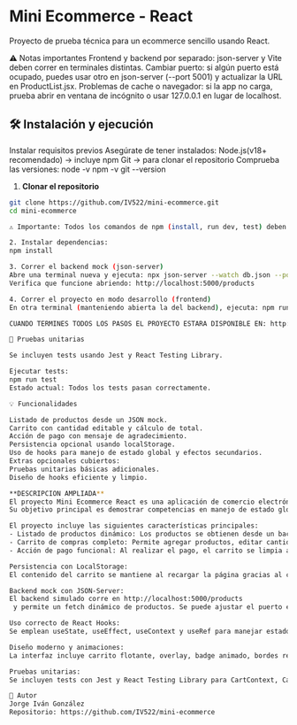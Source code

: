 # Mini Ecommerce - React
Proyecto de prueba técnica para un ecommerce sencillo usando React.

⚠️ Notas importantes
Frontend y backend por separado: json-server y Vite deben correr en terminales distintas.
Cambiar puerto: si algún puerto está ocupado, puedes usar otro en json-server (--port 5001) y actualizar la URL en ProductList.jsx.
Problemas de cache o navegador: si la app no carga, prueba abrir en ventana de incógnito o usar 127.0.0.1 en lugar de localhost.

## 🛠 Instalación y ejecución

Instalar requisitos previos
Asegúrate de tener instalados:
Node.js(v18+ recomendado) → incluye npm
Git → para clonar el repositorio
Comprueba las versiones:
node -v
npm -v
git --version

1. **Clonar el repositorio**
```bash
git clone https://github.com/IV522/mini-ecommerce.git
cd mini-ecommerce

⚠️ Importante: Todos los comandos de npm (install, run dev, test) deben ejecutarse dentro de esta carpeta, donde se encuentra package.json.

2. Instalar dependencias:
npm install

3. Correr el backend mock (json-server)
Abre una terminal nueva y ejecuta: npx json-server --watch db.json --port 5000
Verifica que funcione abriendo: http://localhost:5000/products

4. Correr el proyecto en modo desarrollo (frontend)
En otra terminal (manteniendo abierta la del backend), ejecuta: npm run dev

CUANDO TERMINES TODOS LOS PASOS EL PROYECTO ESTARA DISPONIBLE EN: http://localhost:5173

🧪 Pruebas unitarias

Se incluyen tests usando Jest y React Testing Library.

Ejecutar tests:
npm run test
Estado actual: Todos los tests pasan correctamente.

💡 Funcionalidades

Listado de productos desde un JSON mock.
Carrito con cantidad editable y cálculo de total.
Acción de pago con mensaje de agradecimiento.
Persistencia opcional usando localStorage.
Uso de hooks para manejo de estado global y efectos secundarios.
Extras opcionales cubiertos:
Pruebas unitarias básicas adicionales.
Diseño de hooks eficiente y limpio.

**DESCRIPCION AMPLIADA**
El proyecto Mini Ecommerce React es una aplicación de comercio electrónico desarrollada como prueba técnica, construida completamente en React sin necesidad de un backend real.
Su objetivo principal es demostrar competencias en manejo de estado global, estructura modular de componentes, persistencia de datos, y buenas prácticas en desarrollo frontend.

El proyecto incluye las siguientes características principales:
- Listado de productos dinámico: Los productos se obtienen desde un backend mock usando json-server. Cada producto muestra imagen, nombre, precio y un botón “Agregar al carrito”. Implementado en ProductList.jsx.
- Carrito de compras completo: Permite agregar productos, editar cantidades, eliminar productos y ver subtotales por producto y total general. La funcionalidad se gestiona mediante un contexto global (CartContext.jsx) y los componentes CartIcon.jsx, - CartDisplay.jsx, CartSummary.jsx y CartItem.jsx.
- Acción de pago funcional: Al realizar el pago, el carrito se limpia automáticamente y se muestra un mensaje de agradecimiento al usuario. Implementado en CartPage.jsx y CartSummary.jsx.

Persistencia con LocalStorage:
El contenido del carrito se mantiene al recargar la página gracias al contexto global y a la integración con localStorage.

Backend mock con JSON-Server:
El backend simulado corre en http://localhost:5000/products
 y permite un fetch dinámico de productos. Se puede ajustar el puerto en caso de conflictos.

Uso correcto de React Hooks:
Se emplean useState, useEffect, useContext y useRef para manejar estado, efectos y acceso global al carrito, siguiendo buenas prácticas de React.

Diseño moderno y animaciones:
La interfaz incluye carrito flotante, overlay, badge animado, bordes redondeados y efectos fade-in, proporcionando una experiencia de usuario clara y atractiva.

Pruebas unitarias:
Se incluyen tests con Jest y React Testing Library para CartContext, CartSummary y ProductList. Todas las pruebas pasan al 100%, verificando funcionalidades críticas como addToCart, removeFromCart, updateQuantity, clearCart y cálculo de totales.

📌 Autor
Jorge Iván González
Repositorio: https://github.com/IV522/mini-ecommerce
